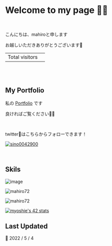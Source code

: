 <h1> Welcome to my page 🎉🎉</h1>
<!-- align="center" -->

<br>
<p>こんにちは、mahiroと申します</p>
<p>お越しいただきありがとうございます🙇</p>
<table>
  <tr>
    <td>Total visitors</td>
    <td><img src="https://profile-counter.glitch.me/mahiro72/count.svg" alt="" /></td>
  </tr>
</table>

<br>

<!-- <h1 align="center">Hi 👋, I'm mahiro72</h1> -->

<br>

<h2> My Portfolio </h2> 

私の [Portfolio](https://nuxt-homepage.vercel.app/) です

良ければご覧ください🙇🙇

<br>

twitter🐤はこちらからフォローできます！

<p align="left"> <a href="https://twitter.com/sino0042900" target="blank"><img src="https://img.shields.io/twitter/follow/sino0042900?logo=twitter&style=for-the-badge" alt="sino0042900" /></a> </p>

<br>


<h2> Skils </h2> 

![image](https://user-images.githubusercontent.com/70263039/166516782-237c0cd5-99ae-4534-a745-b6b413244940.png)


<!-- <p><img align="left" src="https://github-readme-stats.vercel.app/api/top-langs?username=mahiro72&show_icons=true&locale=en&layout=compact" alt="mahiro72" /></p>
 -->

<p><img align="center" src="https://github-readme-stats.vercel.app/api?username=mahiro72&show_icons=true&locale=en" alt="mahiro72" /></p>



<p><img align="center" src="https://github-readme-streak-stats.herokuapp.com/?user=mahiro72&" alt="mahiro72" /></p>


[![myoshie's 42 stats](https://badge42.vercel.app/api/v2/cl1loxq84001509l56dwmhbhv/stats?cursusId=21&coalitionId=undefined)](https://github.com/JaeSeoKim/badge42)

## Last Updated 

:calendar: 2022 / 5 / 4
